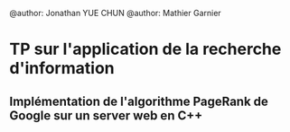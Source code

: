 @author: Jonathan YUE CHUN
@author: Mathier Garnier

# TP sur l'application de la recherche d'information

## Implémentation de l'algorithme PageRank de Google sur un server web en C++